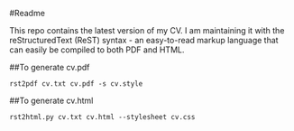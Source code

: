 #Readme

This repo contains the latest version of my CV. I am maintaining it
with the reStructuredText (ReST) syntax - an easy-to-read markup
language that can easily be compiled to both PDF and HTML.

##To generate cv.pdf

    rst2pdf cv.txt cv.pdf -s cv.style

##To generate cv.html

    rst2html.py cv.txt cv.html --stylesheet cv.css